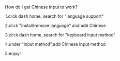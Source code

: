 How do I get Chinese input to work?

1.click dash home, search for "language support"

2.click "install/remove language" and add Chinese

3.click dash home, search for "keyboard input method"

4.under "input method",add Chinese input method

5.enjoy!

